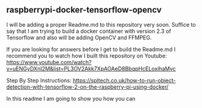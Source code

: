 ## raspberrypi-docker-tensorflow-opencv

I will be adding a proper Readme.md to this repository very soon. 
Suffice to say that I am trying to build a docker container with version 2.3 of Tensorflow and also will be adding OpenCV and FFMPEG.

If you are looking for answers before I get to build the Readme.md I recommend you to watch how I built this repository on Youtube:
https://www.youtube.com/watch?v=uENGyDXnI2M&list=PL3OV2Akk7XpAOAeD8BbqpHcELoxihaMvc

Step By Step Instructions: https://spltech.co.uk/how-to-run-object-detection-with-tensorflow-2-on-the-raspberry-pi-using-docker/

In this readme I am going to show you how you can 



